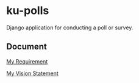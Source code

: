 # ku-polls
Django application for conducting a poll or survey.

## Document
[My Requirement](../../wiki/Requirement)

[My Vision Statement](../../wiki/Vision%20Statement)
